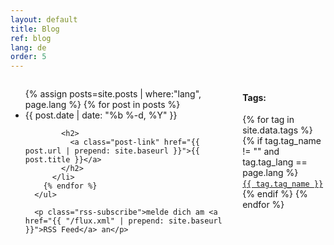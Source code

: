 ```yaml
---
layout: default
title: Blog
ref: blog
lang: de
order: 5
---
```


<style>
  .home {
    display: flex;
  }
  .column-left {
    flex: 75%
  }
  .column-right {
    flex: 25%
  }
  .column-right ul {
    list-style-type:none;
  }
</style>

<div class="home">

  <div class="column-left">
      <ul class="post-list">
        {% assign posts=site.posts | where:"lang", page.lang %}
        {% for post in posts %}
          <li>
            <span class="post-meta">{{ post.date | date: "%b %-d, %Y" }}</span>

            <h2>
              <a class="post-link" href="{{ post.url | prepend: site.baseurl }}">{{ post.title }}</a>
            </h2>
          </li>
        {% endfor %}
      </ul>

      <p class="rss-subscribe">melde dich am <a href="{{ "/flux.xml" | prepend: site.baseurl }}">RSS Feed</a> an</p>
  </div>
  <div class="column-right">
      <ul>
          <h4>Tags:</h4>
          {% for tag in site.data.tags %}
            {% if tag.tag_name != "" and tag.tag_lang == page.lang %}
              <li>
                  <a href="{{ site.baseurl }}/tag/{{ tag.tag_name }}"><code class="highligher-rouge"><nobr>{{ tag.tag_name }}</nobr></code></a>&nbsp;
              </li>
            {% endif %}
          {% endfor %}
      </ul>
  </div>

</div>
